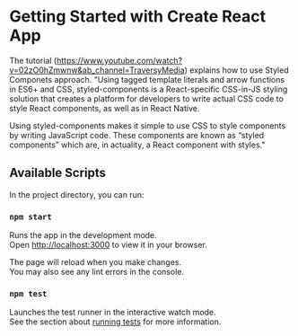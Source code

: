 # Getting Started with Create React App

The tutorial (https://www.youtube.com/watch?v=02zO0hZmwnw&ab_channel=TraversyMedia) explains how to use Styled Componets approach.
"Using tagged template literals and arrow functions in ES6+ and CSS, styled-components is a React-specific CSS-in-JS styling solution that creates a platform for developers to write actual CSS code to style React components, as well as in React Native.

Using styled-components makes it simple to use CSS to style components by writing JavaScript code. These components are known as “styled components” which are, in actuality, a React component with styles."

## Available Scripts

In the project directory, you can run:

### `npm start`

Runs the app in the development mode.\
Open [http://localhost:3000](http://localhost:3000) to view it in your browser.

The page will reload when you make changes.\
You may also see any lint errors in the console.

### `npm test`

Launches the test runner in the interactive watch mode.\
See the section about [running tests](https://facebook.github.io/create-react-app/docs/running-tests) for more information.


